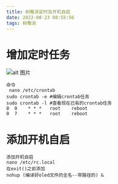 ```yaml
---
title: 树莓派定时及开机自启
date: 2022-08-23 08:55:56
tags: 树莓派
---
```

# 增加定时任务
<!--more-->
![alt 图片](https://img-blog.csdnimg.cn/2020062621515630.png?x-oss-process=image/watermark,type_ZmFuZ3poZW5naGVpdGk,shadow_10,text_aHR0cHM6Ly9ibG9nLmNzZG4ubmV0L3dlaXhpbl80NzMyNjczNQ==,size_16,color_FFFFFF,t_70)
```
命令
 nano /etc/crontab
sudo crontab -e #编辑crontab任务
sudo crontab -l #查看现在已有的crontab任务
0  0    * * *   root    reboot
0  7    * * *   root    reboot
```
# 添加开机自启
```
添加开机自启
nano /etc/rc.local
在exit()之前添加
nohup (编译好oled文件的全名--带路径的) &

```
